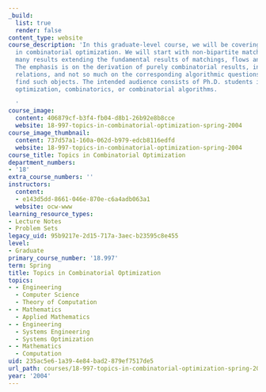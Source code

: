 ```yaml
---
_build:
  list: true
  render: false
content_type: website
course_description: 'In this graduate-level course, we will be covering advanced topics
  in combinatorial optimization. We will start with non-bipartite matchings and cover
  many results extending the fundamental results of matchings, flows and matroids.
  The emphasis is on the derivation of purely combinatorial results, including min-max
  relations, and not so much on the corresponding algorithmic questions of how to
  find such objects. The intended audience consists of Ph.D. students interested in
  optimization, combinatorics, or combinatorial algorithms.

  '
course_image:
  content: 406879cf-b3f4-fb04-d8b1-26b92e8b8cce
  website: 18-997-topics-in-combinatorial-optimization-spring-2004
course_image_thumbnail:
  content: 737d57a1-160a-062d-b979-edcb8116edfd
  website: 18-997-topics-in-combinatorial-optimization-spring-2004
course_title: Topics in Combinatorial Optimization
department_numbers:
- '18'
extra_course_numbers: ''
instructors:
  content:
  - e143d5dd-8661-046e-870e-c6a4adb063a1
  website: ocw-www
learning_resource_types:
- Lecture Notes
- Problem Sets
legacy_uid: 95b9217e-2d15-717a-3aec-b23595c8e455
level:
- Graduate
primary_course_number: '18.997'
term: Spring
title: Topics in Combinatorial Optimization
topics:
- - Engineering
  - Computer Science
  - Theory of Computation
- - Mathematics
  - Applied Mathematics
- - Engineering
  - Systems Engineering
  - Systems Optimization
- - Mathematics
  - Computation
uid: 235ac5e6-1a39-4e84-bad2-879ef7517de5
url_path: courses/18-997-topics-in-combinatorial-optimization-spring-2004
year: '2004'
---
```

